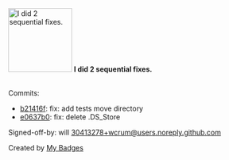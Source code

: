<img src="https://my-badges.github.io/my-badges/fix-2.png" alt="I did 2 sequential fixes." title="I did 2 sequential fixes." width="128">
<strong>I did 2 sequential fixes.</strong>
<br><br>

Commits:

- <a href="https://github.com/spectrocloud-labs/imageshift/commit/b21416f8e67f3a0b94b0331740302b6a966ecf77">b21416f</a>: fix: add tests move directory
- <a href="https://github.com/spectrocloud-labs/imageshift/commit/e0637b07ced8911f93409250c1cca01a24611b9e">e0637b0</a>: fix: delete .DS_Store

Signed-off-by: will <30413278+wcrum@users.noreply.github.com>


Created by <a href="https://github.com/my-badges/my-badges">My Badges</a>